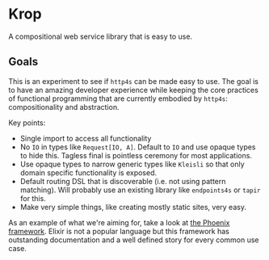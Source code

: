 # Krop

A compositional web service library that is easy to use.


## Goals

This is an experiment to see if `http4s` can be made easy to use. The goal is to have an amazing developer experience while keeping the core practices of functional programming that are currently embodied by `http4s`: compositionality and abstraction.

Key points:

- Single import to access all functionality
- No `IO` in types like `Request[IO, A]`. Default to `IO` and use opaque types to hide this. Tagless final is pointless ceremony for most applications.
- Use opaque types to narrow generic types like `Kleisli` so that only domain specific functionality is exposed.
- Default routing DSL that is discoverable (i.e. not using pattern matching). Will probably use an existing library like `endpoints4s` or `tapir` for this.
- Make very simple things, like creating mostly static sites, very easy.

As an example of what we're aiming for, take a look at [the Phoenix framework](https://www.phoenixframework.org/). Elixir is not a popular language but this framework has outstanding documentation and a well defined story for every common use case.
